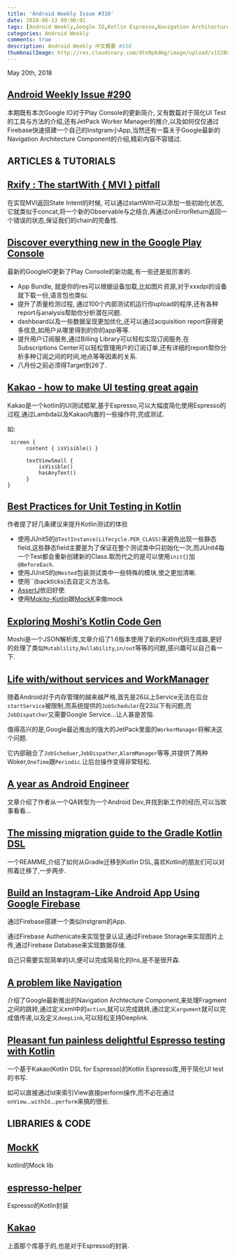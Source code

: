 ```yaml
---
title: 'Android Weekly Issue #310'
date: 2018-06-13 09:00:01
tags: [Android Weekly,Google IO,Kotlin Espresso,Navigation Architecture Component]
categories: Android Weekly
comments: true
description: Android Weekly 中文概要 #310
thumbnailImage: http://res.cloudinary.com/dtn0pkdmg/image/upload/v1528851719/310_zapsd1.png
---
```


May 20th, 2018

## [Android Weekly Issue #290](http://androidweekly.net/issues/issue-310)

本期既有本次Google IO对于Play Console的更新简介, 又有数篇对于简化UI Test的工具与方法的介绍,还有JetPack Worker Manager的推介,以及如何仅仅通过Firebase快速搭建一个自己的Instgram小App,当然还有一篇关于Google最新的Navigation Architecture Component的介绍,精彩内容不容错过.

<!--more-->

## ARTICLES & TUTORIALS


## [Rxify : The startWith { MVI } pitfall ](https://medium.com/@ragdroid/rxify-the-startwith-mvi-pitfall-68764ae8946d)

在实现MVI返回State Intent的时候, 可以通过startWith可以添加一些初始化状态,它就类似于concat,将一个新的Observable与之结合,再通过onErrorReturn返回一个错误的状态,保证我们的chain的完备性.


## [Discover everything new in the Google Play Console ](https://android-developers.googleblog.com/2018/05/io-2018-everything-new-in-google-play.html)

最新的GoogleIO更新了Play Console的新功能,有一些还是挺厉害的.

- App Bundle, 就是你的res可以根据设备加载,比如图片资源,对于xxxdpi的设备就下载一份,语言包也类似.
- 提升了质量检测过程, 通过100个内部测试机运行你upload的程序,还有各种report与analysis帮助你分析潜在问题.
- dashboard以及一些数据呈现更加优化,还可以通过acquisition report获得更多信息,如用户从哪里得到的你的app等等.
- 提升用户订阅服务,通过Billing Library可以轻松实现订阅服务,在Subscriptions Center可以轻松管理用户的订阅订单,还有详细的report帮你分析多种订阅之间的时间,地点等等因素的关系.
- 八月份之前必须得Target到26了.


## [Kakao - how to make UI testing great again ](https://medium.com/@ilyalim/kakao-how-to-make-ui-testing-great-again-19972cf13740)

Kakao是一个kotlin的UI测试框架,基于Espresso,可以大幅度简化使用Espresso的过程,通过Lambda以及Kakao内置的一些操作符,完成测试.

如:

```
 screen {
      content { isVisible() }

      textViewSmall {
          isVisible()
          hasAnyText()
      }
}
```


## [Best Practices for Unit Testing in Kotlin ](https://blog.philipphauer.de/best-practices-unit-testing-kotlin/)

作者提了好几条建议来提升Kotlin测试的体验

- 使用JUnit5的`@TestInstance(Lifecycle.PER_CLASS)`来避免出现一些静态field,这些静态field主要是为了保证在整个测试类中只初始化一次,而JUnit4每一个Test都会重新创建新的Class.取而代之的是可以使用`init{}`加`@BeforeEach`.
- 使用JUnit5的`@Nested`包装测试类中一些特殊的模块,使之更加清晰.
- 使用``(backticks)去自定义方法名.
- [AssertJ](http://joel-costigliola.github.io/assertj/)依旧好使.
- 使用[Mokito-Kotlin](https://github.com/nhaarman/mockito-kotlin)跟[MockK](http://mockk.io/)来做mock


## [Exploring Moshi’s Kotlin Code Gen ](https://medium.com/@sweers/exploring-moshis-kotlin-code-gen-dec09d72de5e)

Moshi是一个JSON解析库,文章介绍了1.6版本使用了新的Kotlin代码生成器,更好的处理了类似`Mutablility`,`Nullability`,`in/out`等等的问题,感兴趣可以自己看一下.


## [Life with/without services and WorkManager ](https://medium.com/google-developer-experts/services-the-life-with-without-and-worker-6933111d62a6)

随着Android对于内存管理的越来越严格,首先是26以上Service无法在后台`startService`被限制,而系统提供的`JobScheduler`在23以下有问题,而`JobDispatcher`又需要Google Service...让人甚是苦恼.

值得高兴的是,Google最近推出的强大的JetPack里面的`WorkerManager`将解决这个问题.

它内部融合了`JobScheduer`,`JobDispather`,`AlarmManager`等等,并提供了两种Woker,`OneTime`跟`Periodic`.让后台操作变得非常轻松.


## [A year as Android Engineer ](https://proandroiddev.com/a-year-as-android-engineer-55e2a428dfc8)

文章介绍了作者从一个QA转型为一个Android Dev,并找到新工作的经历,可以当故事看看...


## [The missing migration guide to the Gradle Kotlin DSL ](https://github.com/jnizet/gradle-kotlin-dsl-migration-guide)

一个REAMME,介绍了如何从Gradle迁移到Kotlin DSL,喜欢Kotlin的朋友们可以对照着迁移了,一步两步.


## [Build an Instagram-Like Android App Using Google Firebase ](https://dragosholban.com/2018/05/13/build-an-instagram-like-android-app-using-google-firebase/)

通过Firebase搭建一个类似Instgram的App.

通过Firebase Authenicate来实现登录认证,通过Firebase Storage来实现图片上传,通过Firebase Database来实现数据存储.

自己只需要实现简单的UI,便可以完成简易化的Ins,是不是很开森.


## [A problem like Navigation ](https://medium.com/a-problem-like-maria/a-problem-like-navigation-e9821625a70e)

介绍了Google最新推出的Navigation Archtecture Component,来处理Fragment之间的跳转,通过定义xml中的`action`,就可以完成跳转,通过定义`argument`就可以完成值传递,以及定义`deepLink`,可以轻松支持Deeplink.


## [Pleasant fun painless delightful Espresso testing with Kotlin ](https://medium.com/@Zhuinden/pleasant-fun-painless-delightful-espresso-testing-with-kotlin-3ffeda58d45c)

一个基于Kakao(Kotlin DSL for Espresso)的Kotlin Espresso库,用于简化UI test的书写.

如可以直接通过Id来索引View直接perform操作,而不必在通过`onView`...`withId`...`perform`来搞的很长.


## LIBRARIES & CODE


## [MockK ](http://mockk.io/ANDROID)

kotlin的Mock lib

## [espresso-helper ](https://github.com/Zhuinden/espresso-helper)

Espresso的Kotlin封装

## [Kakao ](https://github.com/agoda-com/Kakao)

上面那个库基于的,也是对于Espresso的封装.

